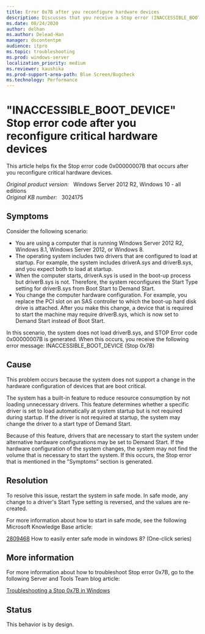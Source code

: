 ```yaml
---
title: Error 0x7B after you reconfigure hardware devices
description: Discusses that you receive a Stop error (INACCESSIBLE_BOOT_DEVICE) after you reconfigure critical hardware devices.
ms.date: 08/24/2020
author: delhan
ms.author: Delead-Han
manager: dscontentpm
audience: itpro
ms.topic: troubleshooting
ms.prod: windows-server
localization_priority: medium
ms.reviewer: kaushika
ms.prod-support-area-path: Blue Screen/Bugcheck
ms.technology: Performance
---
```

# "INACCESSIBLE_BOOT_DEVICE" Stop error code after you reconfigure critical hardware devices

This article helps fix the Stop error code 0x00000007B that occurs after you reconfigure critical hardware devices.

_Original product version:_ &nbsp; Windows Server 2012 R2, Windows 10 - all editions  
_Original KB number:_ &nbsp; 3024175

## Symptoms

Consider the following scenario:

- You are using a computer that is running Windows Server 2012 R2, Windows 8.1, Windows Server 2012, or Windows 8.
- The operating system includes two drivers that are configured to load at startup. For example, the system includes driverA.sys and driverB.sys, and you expect both to load at startup.
- When the computer starts, driverA.sys is used in the boot-up process but driverB.sys is not. Therefore, the system reconfigures the Start Type setting for driverB.sys from Boot Start to Demand Start.
- You change the computer hardware configuration. For example, you replace the PCI slot on an SAS controller to which the boot-up hard disk drive is attached. After you make this change, a device that is required to start the machine may require driverB.sys, which is now set to Demand Start instead of Boot Start.

In this scenario, the system does not load driverB.sys, and STOP Error code 0x00000007B is generated. When this occurs, you receive the following error message:
INACCESSIBLE_BOOT_DEVICE (Stop 0x7B)

## Cause

This problem occurs because the system does not support a change in the hardware configuration of devices that are boot critical.

The system has a built-in feature to reduce resource consumption by not loading unnecessary drivers. This feature determines whether a specific driver is set to load automatically at system startup but is not required during startup. If the driver is not required at startup, the system may change the driver to a start type of Demand Start.

Because of this feature, drivers that are necessary to start the system under alternative hardware configurations may be set to Demand Start. If the hardware configuration of the system changes, the system may not find the volume that is necessary to start the system. If this occurs, the Stop error that is mentioned in the "Symptoms" section is generated.

## Resolution

To resolve this issue, restart the system in safe mode. In safe mode, any change to a driver's Start Type setting is reversed, and the values are re-created.

For more information about how to start in safe mode, see the following Microsoft Knowledge Base article:

[2809468](https://support.microsoft.com/help/2809468) How to easily enter safe mode in windows 8? (One-click series)

## More information

For more information about how to troubleshoot Stop error 0x7B, go to the following Server and Tools Team blog article:

[Troubleshooting a Stop 0x7B in Windows](https://blogs.technet.com/b/askcore/archive/2013/08/05/troubleshooting-a-stop-0x7b-in-windows.aspx) 

## Status

This behavior is by design.
